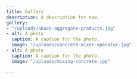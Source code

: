 ```yaml
---
title: Gallery
description: A description for now.
gallery:
- "/uploads/abaco-aggregate-products.jpg"
- alt: A photo
  caption: A caption for the photo.
  image: "/uploads/concrete-mixer-operator.jpg"
- alt: A photo
  caption: A caption for the photo.
  image: "/uploads/mixing-concrete.jpg"

---
```

